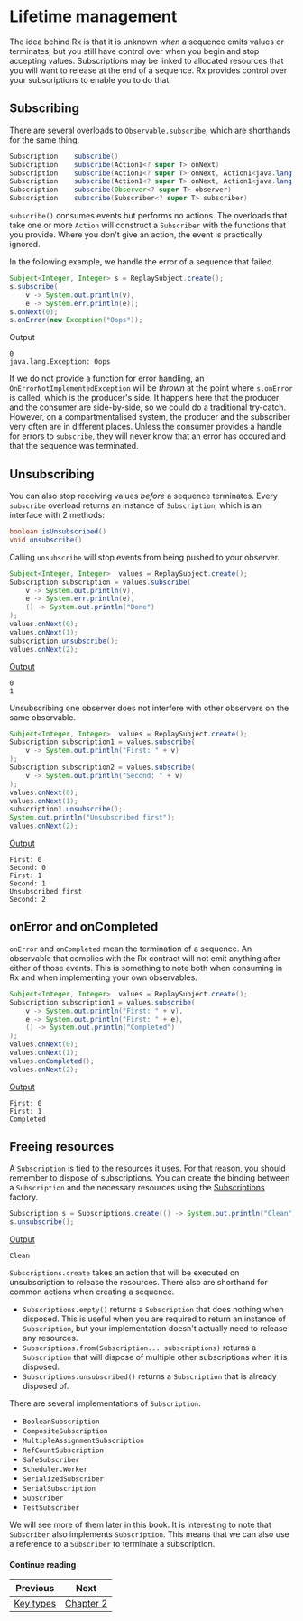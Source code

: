 # Lifetime management

The idea behind Rx is that it is unknown *when* a sequence emits values or terminates, but you still have control over when you begin and stop accepting values. Subscriptions may be linked to allocated resources that you will want to release at the end of a sequence. Rx provides control over your subscriptions to enable you to do that.

## Subscribing

There are several overloads to `Observable.subscribe`, which are shorthands for the same thing.

```java
Subscription 	subscribe()
Subscription 	subscribe(Action1<? super T> onNext)
Subscription 	subscribe(Action1<? super T> onNext, Action1<java.lang.Throwable> onError)
Subscription 	subscribe(Action1<? super T> onNext, Action1<java.lang.Throwable> onError, Action0 onComplete)
Subscription 	subscribe(Observer<? super T> observer)
Subscription 	subscribe(Subscriber<? super T> subscriber)
```

`subscribe()` consumes events but performs no actions. The overloads that take one or more `Action` will construct a `Subscriber` with the functions that you provide. Where you don't give an action, the event is practically ignored.

In the following example, we handle the error of a sequence that failed.

```java
Subject<Integer, Integer> s = ReplaySubject.create();
s.subscribe(
	v -> System.out.println(v),
	e -> System.err.println(e));
s.onNext(0);
s.onError(new Exception("Oops"));
```

Output
```
0
java.lang.Exception: Oops
```

If we do not provide a function for error handling, an `OnErrorNotImplementedException` will be *thrown* at the point where `s.onError` is called, which is the producer's side. It happens here that the producer and the consumer are side-by-side, so we could do a traditional try-catch. However, on a compartmentalised system, the producer and the subscriber very often are in different places. Unless the consumer provides a handle for errors to `subscribe`, they will never know that an error has occured and that the sequence was terminated.

## Unsubscribing

You can also stop receiving values *before* a sequence terminates. Every `subscribe` overload returns an instance of `Subscription`, which is an interface with 2 methods:

```java
boolean isUnsubscribed()
void unsubscribe()
```

Calling `unsubscribe` will stop events from being pushed to your observer.

```java
Subject<Integer, Integer>  values = ReplaySubject.create();
Subscription subscription = values.subscribe(
    v -> System.out.println(v),
    e -> System.err.println(e),
    () -> System.out.println("Done")
);
values.onNext(0);
values.onNext(1);
subscription.unsubscribe();
values.onNext(2);
```
[Output](/tests/java/itrx/chapter1/UnsubscribingExample.java)
```
0
1
```

Unsubscribing one observer does not interfere with other observers on the same observable.

```java
Subject<Integer, Integer>  values = ReplaySubject.create();
Subscription subscription1 = values.subscribe(
    v -> System.out.println("First: " + v)
);
Subscription subscription2 = values.subscribe(
	v -> System.out.println("Second: " + v)
);
values.onNext(0);
values.onNext(1);
subscription1.unsubscribe();
System.out.println("Unsubscribed first");
values.onNext(2);
```
[Output](/tests/java/itrx/chapter1/UnsubscribingExample.java)
```
First: 0
Second: 0
First: 1
Second: 1
Unsubscribed first
Second: 2
```

## onError and onCompleted

`onError` and `onCompleted` mean the termination of a sequence. An observable that complies with the Rx contract will not emit anything after either of those events. This is something to note both when consuming in Rx and when implementing your own observables.

```java
Subject<Integer, Integer>  values = ReplaySubject.create();
Subscription subscription1 = values.subscribe(
    v -> System.out.println("First: " + v),
    e -> System.out.println("First: " + e),
    () -> System.out.println("Completed")
);
values.onNext(0);
values.onNext(1);
values.onCompleted();
values.onNext(2);
```
[Output](/tests/java/itrx/chapter1/RxContractExample.java)
```
First: 0
First: 1
Completed
```

## Freeing resources

A `Subscription` is tied to the resources it uses. For that reason, you should remember to dispose of subscriptions. You can create the binding between a `Subscription` and the necessary resources using the [Subscriptions](http://reactivex.io/RxJava/javadoc/rx/subscriptions/Subscriptions.html) factory.

```java
Subscription s = Subscriptions.create(() -> System.out.println("Clean"));
s.unsubscribe();
```
[Output](/tests/java/itrx/chapter1/UnsubscribingExample.java)
```
Clean
```

`Subscriptions.create` takes an action that will be executed on unsubscription to release the resources. There also are shorthand for common actions when creating a sequence.
* `Subscriptions.empty()` returns a `Subscription` that does nothing when disposed. This is useful when you are required to return an instance of `Subscription`, but your implementation doesn't actually need to release any resources.
* `Subscriptions.from(Subscription... subscriptions)` returns  a `Subscription` that will dispose of multiple other subscriptions when it is disposed.
* `Subscriptions.unsubscribed()` returns a `Subscription` that is already disposed of.

There are several implementations of `Subscription`.

* `BooleanSubscription`
* `CompositeSubscription`
* `MultipleAssignmentSubscription`
* `RefCountSubscription`
* `SafeSubscriber`
* `Scheduler.Worker`
* `SerializedSubscriber`
* `SerialSubscription`
* `Subscriber`
* `TestSubscriber`

We will see more of them later in this book. It is interesting to note that `Subscriber` also implements `Subscription`. This means that we can also use a reference to a `Subscriber` to terminate a subscription.

#### Continue reading

| Previous | Next |
| --- | --- |
| [Key types](/Part%201%20-%20Getting%20Started/2.%20Key%20types.md) | [Chapter 2](/Part%202%20-%20Sequence%20Basics/1.%20Creating%20a%20sequence.md) |
